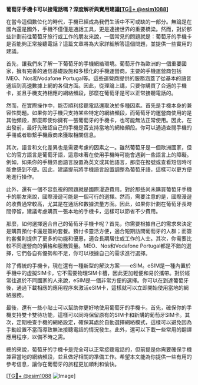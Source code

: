 **葡萄牙手機卡可以接電話嗎？深度解析與實用建議[[TG💪+ @esim1088](https://t.me/s/esim1088)]**

在當今這個數位化的時代，手機已經成為我們生活中不可或缺的一部分。無論是在國內還是國外，手機不僅僅是通話工具，更是連接世界的重要橋梁。然而，對於那些計劃前往葡萄牙旅行或工作的朋友來說，一個常見的問題就是：葡萄牙的手機卡是否能夠正常接聽電話？這篇文章將為大家詳細解答這個問題，並提供一些實用的建議。

首先，讓我們來了解一下葡萄牙的手機網絡環境。葡萄牙作為歐洲的一個重要國家，擁有完善的通信基礎設施和多樣化的手機運營商。主要的手機運營商包括MEO、Nos和Vodafone Portugal等。這些運營商提供的服務涵蓋了從基本的語音通話到高速數據上網的各個方面。因此，從理論上講，只要你購買了合適的手機卡，並且手機支持相應的網絡頻段，那麼在葡萄牙是可以正常接聽電話的。

然而，在實際操作中，能否順利接聽電話還取決於多種因素。首先是手機本身的兼容性問題。如果你的手機只支持某些特定的網絡頻段，而葡萄牙的運營商使用的是其他頻段，那麼即使你擁有一張葡萄牙的手機卡，也可能無法正常使用。因此，在出發前，最好先確認自己的手機是否支持當地的網絡頻段。你可以通過查閱手機的手冊或者聯繫手機廠商來獲取相關信息。

其次，語言和文化差異也是需要考慮的因素之一。雖然葡萄牙是一個歐洲國家，但它的官方語言是葡萄牙語，這意味著在使用手機時可能會遇到一些語言上的障礙。例如，如果你的手機界面語言設置為英文或其他語言，那麼在撥號或查看短信時可能會感到不便。因此，建議提前將手機語言設置調整為葡萄牙語，這樣可以更方便地進行操作。

此外，還有一個不容忽視的問題就是國際漫遊費用。對於那些尚未購買葡萄牙手機卡的朋友來說，國際漫遊可能是一個可行的選擇。然而，需要注意的是，國際漫遊的收費通常較高，尤其是在通話和數據流量方面。因此，如果你計劃在葡萄牙長時間停留，建議考慮購買一張本地的手機卡，這樣可以節省不少費用。

那麼，如何選擇適合自己的葡萄牙手機卡呢？首先，你需要根據自己的需求來決定是購買預付卡還是簽約套餐。預付卡靈活方便，適合短期訪問葡萄牙的人群；而簽約套餐則提供了更多的功能和優惠，適合長期居住或工作的人士。其次，你需要比較不同運營商的價格和服務質量。MEO、Nos和Vodafone Portugal都是不錯的選擇，它們各自有優勢和不足，你可以根據自己的需求進行選擇。

除了傳統的手機卡，現在還有一種新型的解決方案——eSIM。eSIM是一種內置於手機中的虛擬SIM卡，它不需要物理SIM卡槽，因此更加輕便和易於攜帶。對於經常往返於不同國家的人來說，eSIM是一個非常方便的選擇。你可以在到達葡萄牙後，通過下載相應的應用程序來激活eSIM卡，這樣就可以立即開始使用當地的網絡服務。

最後，還有一些小貼士可以幫助你更好地使用葡萄牙的手機卡。首先，確保你的手機支持雙卡雙待功能，這樣可以同時保留原有的SIM卡和新購的葡萄牙SIM卡。其次，定期檢查手機的網絡設定，確保其處於自動選擇網絡模式，這樣可以避免因為手動設置不當而導致無法接聽電話的情況發生。此外，還可以下載一些常用的翻譯應用程序，以備不時之需。

總的來說，葡萄牙的手機卡是完全可以正常接聽電話的，但前提是你需要確保手機兼容當地的網絡頻段，並且做好相關的準備工作。希望本文能為你提供一些有用的參考信息，讓你在葡萄牙的旅程更加順利和愉快。

[[TG💪+ @esim1088](https://t.me/s/esim1088) ![Image](https://i.postimg.cc/4NQfJmqS/Snipaste-2025-05-13-00-14-12.png)]